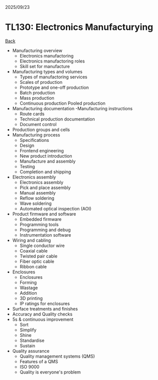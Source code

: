 2025/09/23

# TL130: Electronics Manufacturying

[Back](../README.md)

- Manufacturing overview
    - Electronics manufactoring
    - Electronics manufactoring roles
    - Skill set for manufacture
- Manufacturing types and volumes
    - Types of manufactoring services
    - Scales of production
    - Prototype and one-off production
    - Batch production
    - Mass production
    - Continuous production
    Pooled production
- Manufacturing documentation
    -Manufacturing instructions
    - Route cards
    - Technical production documentation
    - Document control
- Production groups and cells
- Manufacturing process
    - Specifications
    - Design
    - Frontend engineering
    - New product introduction
    - Manufacture and assembly
    - Testing
    - Completion and shipping
- Electronics assembly
    - Electronics assembly
    - Pick and place assembly
    - Manual assembly
    - Reflow soldering
    - Wave soldering
    - Automated optical inspection (AOI)
- Product firmware and software
    - Embedded firmware
    - Programming tools
    - Programming and debug
    - Instrumentation software
- Wiring and cabling
    - Single conductor wire
    - Coaxial cable
    - Twisted pair cable
    - Fiber optic cable
    - Ribbon cable
- Enclosures
    - Enclosures
    - Forming
    - Wastage
    - Addition
    - 3D printing
    - IP ratings for enclosures
- Surface treatments and finishes
- Accuracy and Quality checks
- 5s & continuous improvement
    - Sort
    - Simplify
    - Shine
    - Standardise
    - Sustain
- Quality assurance
    - Quality management systems (QMS)
    - Features of a QMS
    - ISO 9000
    - Quality is everyone's problem